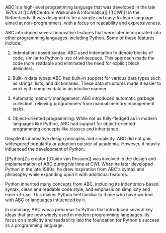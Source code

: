 
ABC is a high-level programming language that was developed in the late 1970s at [[CWI|Centrum Wiskunde & Informatica]] ([[CWI]]) in the Netherlands. It was designed to be a simple and easy-to-learn language aimed at non-programmers, with a focus on readability and expressiveness.

ABC introduced several innovative features that were later incorporated into other programming languages, including Python. Some of these features include:

1. Indentation-based syntax: ABC used indentation to denote blocks of code, similar to Python's use of whitespace. This approach made the code more readable and eliminated the need for explicit block delimiters.

2. Built-in data types: ABC had built-in support for various data types such as strings, lists, and dictionaries. These data structures made it easier to work with complex data in an intuitive manner.

3. Automatic memory management: ABC introduced automatic garbage collection, relieving programmers from manual memory management tasks.

4. Object-oriented programming: While not as fully-fledged as in modern languages like Python, ABC had support for object-oriented programming concepts like classes and inheritance.

Despite its innovative design principles and simplicity, ABC did not gain widespread popularity or adoption outside of academia. However, it heavily influenced the development of Python.

[[Python]]'s creator [[Guido van Rossum]] was involved in the design and implementation of ABC during his time at CWI. When he later developed Python in the late 1980s, he drew inspiration from ABC's syntax and philosophy while expanding upon it with additional features.

Python inherited many concepts from ABC, including its indentation-based syntax, clean and readable code style, and emphasis on simplicity and ease-of-use. This makes Python feel familiar to those who have worked with ABC or languages influenced by it.

In summary, ABC was a precursor to Python that introduced several key ideas that are now widely used in modern programming languages. Its focus on simplicity and readability laid the foundation for Python's success as a programming language.